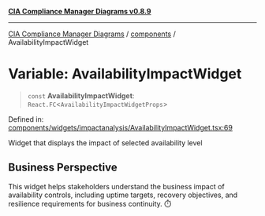 [**CIA Compliance Manager Diagrams v0.8.9**](../../README.md)

***

[CIA Compliance Manager Diagrams](../../modules.md) / [components](../README.md) / AvailabilityImpactWidget

# Variable: AvailabilityImpactWidget

> `const` **AvailabilityImpactWidget**: `React.FC`\<`AvailabilityImpactWidgetProps`\>

Defined in: [components/widgets/impactanalysis/AvailabilityImpactWidget.tsx:69](https://github.com/Hack23/cia-compliance-manager/blob/e1ae27dd41c4ccea8a13cdec993022242a97dce3/src/components/widgets/impactanalysis/AvailabilityImpactWidget.tsx#L69)

Widget that displays the impact of selected availability level

## Business Perspective

This widget helps stakeholders understand the business impact of
availability controls, including uptime targets, recovery objectives,
and resilience requirements for business continuity. ⏱️
